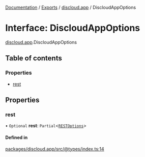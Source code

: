 [Documentation](../README.md) / [Exports](../modules.md) / [discloud.app](../modules/discloud_app.md) / DiscloudAppOptions

# Interface: DiscloudAppOptions

[discloud.app](../modules/discloud_app.md).DiscloudAppOptions

## Table of contents

### Properties

- [rest](discloud_app.DiscloudAppOptions.md#rest)

## Properties

### rest

• `Optional` **rest**: `Partial`\<[`RESTOptions`](discloud_app.RESTOptions.md)\>

#### Defined in

[packages/discloud.app/src/@types/index.ts:14](https://github.com/discloud/discloud.app/blob/ee3bbd2/packages/discloud.app/src/@types/index.ts#L14)
